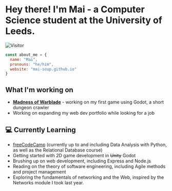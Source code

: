 # Hey there! I'm Mai - a Computer Science student at the University of Leeds.

![Visitor](https://visitor-badge.laobi.icu/badge?page_id=mai-soup.mai-soup)

```javascript
const about_me = {
  name: "Mai",
  pronouns: "he/him",
  website: "mai-soup.github.io"
}
```

## What I'm working on

* **[Madness of Warblade](https://github.com/mai-soup/madness-of-warblade)** - working on my first game using Godot, a short dungeon crawler
* Working on expanding my web dev portfolio while looking for a job

## 💻 Currently Learning

* [freeCodeCamp](https://www.freecodecamp.org/) (currently up to and including Data Analysis with Python, as well as the Relational Database course)
* Getting started with 2D game development in ~~Unity~~ Godot
* Brushing up on web development, including Express and Node.js
* Reading on the theory of software engineering, including Agile methods and project management
* Exploring the fundamentals of networking and the Web, inspired by the Networks module I took last year.
